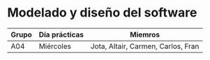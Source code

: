 # Modelado y diseño del software

| Grupo | Día prácticas | Miemros                            |
| ----- | ------------- | ---------------------------------- |
| A04   | Miércoles     | Jota, Altair, Carmen, Carlos, Fran |
